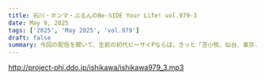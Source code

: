 ```yaml
---
title: 石川・ホンマ・ぶるんのBe-SIDE Your Life! vol.979-3
date: May 9, 2025
tags: ['2025', 'May 2025', 'vol.979']
draft: false
summary: 今回の配信を聞いて、生前の初代ビーサイPならば、きっと「苫小牧、仙台、東京...　苫小牧、仙台、東京...　　」と呟くことでしょう。（-人-）前回・今回と【いきなりスカイプ】のご応募にお応えできず、すみませんm(_ _)m
---
```


http://project-phi.ddo.jp/ishikawa/ishikawa979_3.mp3